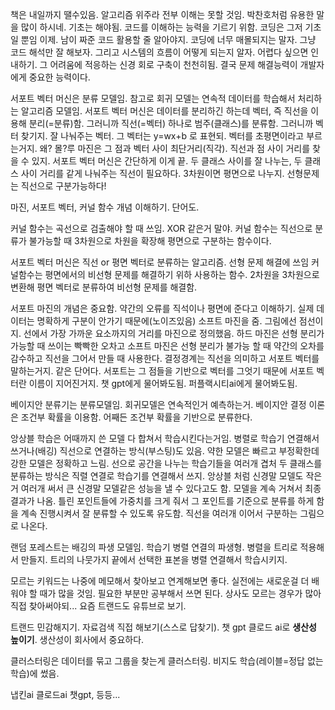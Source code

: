 책은 내일까지 땔수있음. 알고리즘 위주라 전부 이해는 못할 것임. 박찬호처럼 유용한 말을 많이 하시네. 기초는 해야됨. 코드를 이해하는 능력을 기르기 위함. 코딩은 그저 기초일 뿐임 이제. 남이 짜준 코드 활용할 줄 알아야지. 코딩에 너무 매몰되지는 말자. 그냥 코드 해석만 잘 해보자. 그리고 시스템의 흐름이 어떻게 되는지 알자. 어렵다 싶으면 인내하기. 그 어려움에 적응하는 신경 회로 구축이 천천히됨. 결국 문제 해결능력이 개발자에게 중요한 능력이다.

서포트 벡터 머신은 분류 모델임. 참고로 회귀 모델는 연속적 데이터를 학습해서 처리하는 알고리즘 모델임. 서포트 벡터 머신은 데이터를 분리하긴 하는데 벡터, 즉 직선을 이용해 분리(=분류)함. 그러니까 직선(=벡터) 하나로 범주(클래스)를 분류함.  그러니까 벡터 찾기지. 잘 나눠주는 벡터. 그 벡터는 y=wx+b 로 표현되. 벡터를 초평면이라고 부르는거지. 왜? 몰?루 마진은 그 점과 벡터 사이 최단거리(직각). 직선과 점 사이 거리를 찾을 수 있지. 서포트 벡터 머신은 간단하게 이게 끝. 두 클래스 사이를 잘 나누는, 두 클래스 사이 거리를 같게 나눠주는 직선이 필요하다. 3차원이면 평면으로 나누지. 선형문제는 직선으로 구분가능하다!

마진, 서포트 벡터, 커널 함수 개념 이해하기. 단어도.

커널 함수는 곡선으로 검출해야 할 때 쓰임.  XOR 같은거 말야. 커널 함수는 직선으로 분류가 불가능할 때 3차원으로 차원을 확장해 평면으로 구분하는 함수이다.

서포트 벡터 머신은 직선 or 평면 벡터로 분류하는 알고리즘. 선형 문제 해결에 쓰임
커널함수는 평면에서의 비선형 문제를 해결하기 위하 사용하는 함수. 2차원을 3차원으로 변환해 평면 벡터로 분류하여 비선형 문제를 해결함.

서포트 마진의 개념은 중요함. 약간의 오류를 직석이나 평면에 준다고 이해하기. 실제 데이터는 명확하게 구분이 안가기 때문에(노이즈있음) 소프트 마진을 줌. 그림에선 점선이지. 선에서 가장 가까운 요소까지의 거리를 마진으로 정의했음. 하드 마진은 선형 분리가 가능할 때 쓰이는 빡빡한 오차고 소프트 마진은 선형 분리가 불가능 할 때 약간의 오차를 감수하고 직선을 그어서 만들 때 사용한다.
결정경계는 직선을 의미하고 서포트 벡터를 말하는거지. 같은 단어다. 서포트는 그 점들을 기반으로 벡터를 그엇기 때문에 서포트 벡터란 이름이 지어진거지. 챗 gpt에게 물어봐도됨. 퍼플랙시티ai에게 물어봐도됨. 

베이지안 분류기는 분류모델임.  회귀모델은 연속적인거 예측하는거. 베이지안 결정 이론은 조건부 확률을 이용함. 어째든 조건부 확률을 기반으로 분류한다.

앙상블 학습은 어때까지 쓴 모델 다 합쳐서 학습시킨다는거임. 병렬로 학습기 연결해서 쓰거나(배깅) 직선으로 연결하는 방식(부스팅)도 있음. 약한 모델은 빠르고 부정확한데 강한 모델은 정확하고 느림. 선으로 공간을 나누는 학습기들을 여러개 겹처 두 클래스를 분류하는 방식은 직렬 연결로 학습기를 연결해서 쓰지. 앙상블 처럼 신경말 모델도 작은거 여러개 써서 큰 신경말 모델같은 성능을 낼 수 있다고도 함. 모델을 계속 거쳐서 최종 결과가 나옴. 틀린 포인트들에 가중치를 크게 줘서 그 포인트를 기준으로 분류를 하게 함을 계속 진행시켜서 잘 분류할 수 있도록 유도함. 직선을 여러개 이어서 구분하는 그림으로 나온다.

랜덤 포레스트는 배깅의 파생 모델임. 학습기 병렬 연결의 파생형. 병렬을 트리로 적용해서 만들지. 트리의 나뭇가지 끝에서 선택한 표본을 병렬 연결해서 학습시키지.


모르는 키워드는 나중에 메모해서 찾아보고 연계해보면 좋다. 실전에는 새로운걸 더 배워야 할 때가 많을  것임. 필요한 부분만 공부해서 쓰면 된다. 상사도 모르는 경우가 많아 직접 찾아써야되... 요즘 트랜드도 유튜브로 보기.

트랜드 민감해지기. 자료검색 직접 해보기(스스로 답찾기). 챗 gpt 클로드 ai로 **생산성 높이기**. 생산성이 회사에서 중요하다.

클러스터링은 데이터를 묶고 그룹을 찾는게 클러스터링. 비지도 학습(레이블=정답 없는 학습)에 썼음. 

냅킨ai 클로드ai 챗gpt, 등등...